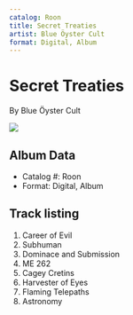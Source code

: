 ```yaml
---
catalog: Roon
title: Secret Treaties
artist: Blue Öyster Cult
format: Digital, Album
---
```


# Secret Treaties

By Blue Öyster Cult

![](../../assets/albumcovers/Blue_Öyster_Cult-Secret_Treaties.png)

## Album Data

- Catalog #: Roon
- Format: Digital, Album


## Track listing


1. Career of Evil
2. Subhuman
3. Dominace and Submission
4. ME 262
5. Cagey Cretins
6. Harvester of Eyes
7. Flaming Telepaths
8. Astronomy

